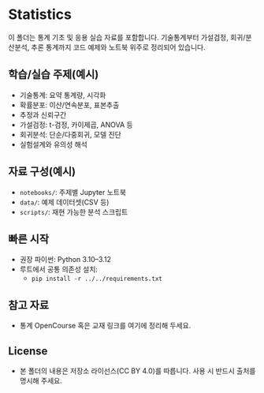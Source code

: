 # Statistics

이 폴더는 통계 기초 및 응용 실습 자료를 포함합니다. 기술통계부터 가설검정, 회귀/분산분석, 추론 통계까지 코드 예제와 노트북 위주로 정리되어 있습니다.

## 학습/실습 주제(예시)
- 기술통계: 요약 통계량, 시각화
- 확률분포: 이산/연속분포, 표본추출
- 추정과 신뢰구간
- 가설검정: t-검정, 카이제곱, ANOVA 등
- 회귀분석: 단순/다중회귀, 모델 진단
- 실험설계와 유의성 해석

## 자료 구성(예시)
- `notebooks/`: 주제별 Jupyter 노트북
- `data/`: 예제 데이터셋(CSV 등)
- `scripts/`: 재현 가능한 분석 스크립트

## 빠른 시작
- 권장 파이썬: Python 3.10–3.12
- 루트에서 공통 의존성 설치:
  - `pip install -r ../../requirements.txt`

## 참고 자료
- 통계 OpenCourse 혹은 교재 링크를 여기에 정리해 두세요.

## License
- 본 폴더의 내용은 저장소 라이선스(CC BY 4.0)를 따릅니다. 사용 시 반드시 출처를 명시해 주세요.
